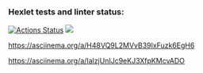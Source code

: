 ### Hexlet tests and linter status:
[![Actions Status](https://github.com/larinoleg/frontend-project-lvl1/workflows/hexlet-check/badge.svg)](https://github.com/larinoleg/frontend-project-lvl1/actions)
<a href="https://codeclimate.com/github/codeclimate/codeclimate/maintainability"><img src="https://api.codeclimate.com/v1/badges/a99a88d28ad37a79dbf6/maintainability" /></a>

https://asciinema.org/a/H48VQ9L2MVvB39IxFuzk6EgH6

https://asciinema.org/a/IalzjUnIJc9eKJ3XfpKMcvADO